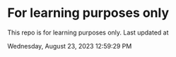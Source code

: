 # For learning purposes only
This repo is for learning purposes only.
Last updated at

Wednesday, August 23, 2023 12:59:29 PM

